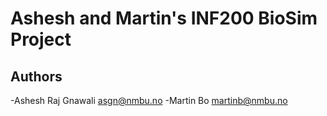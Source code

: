 # Ashesh and Martin's INF200 BioSim Project

## Authors

-Ashesh Raj Gnawali <asgn@nmbu.no>
-Martin Bo <martinb@nmbu.no>




